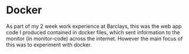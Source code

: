 # Docker
As part of my 2 week work experience at Barclays, this was the web app code I produced contained in docker files, which sent information to the monitor (in monitor-code) across the internet. However the main focus of this was to experiment with docker.
